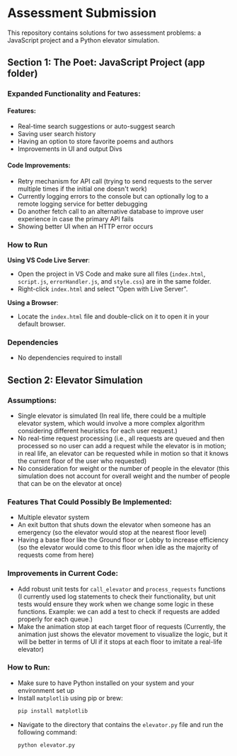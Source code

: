 # Assessment Submission

This repository contains solutions for two assessment problems: a JavaScript project and a Python elevator simulation.

## Section 1: The Poet: JavaScript Project (app folder)

### Expanded Functionality and Features:
#### Features:
- Real-time search suggestions or auto-suggest search
- Saving user search history
- Having an option to store favorite poems and authors
- Improvements in UI and output Divs

#### Code Improvements:
- Retry mechanism for API call (trying to send requests to the server multiple times if the initial one doesn't work)
- Currently logging errors to the console but can optionally log to a remote logging service for better debugging
- Do another fetch call to an alternative database to improve user experience in case the primary API fails
- Showing better UI when an HTTP error occurs

### How to Run
**Using VS Code Live Server**:
- Open the project in VS Code and make sure all files (`index.html`, `script.js`, `errorHandler.js`, and `style.css`) are in the same folder.
- Right-click `index.html` and select "Open with Live Server".

**Using a Browser**:
- Locate the `index.html` file and double-click on it to open it in your default browser.

### Dependencies
- No dependencies required to install

## Section 2: Elevator Simulation 

### Assumptions:
- Single elevator is simulated (In real life, there could be a multiple elevator system, which would involve a more complex algorithm considering different heuristics for each user request.)
- No real-time request processing (i.e., all requests are queued and then processed so no user can add a request while the elevator is in motion; in real life, an elevator can be requested while in motion so that it knows the current floor of the user who requested)
- No consideration for weight or the number of people in the elevator (this simulation does not account for overall weight and the number of people that can be on the elevator at once)

### Features That Could Possibly Be Implemented:
- Multiple elevator system
- An exit button that shuts down the elevator when someone has an emergency (so the elevator would stop at the nearest floor level)
- Having a base floor like the Ground floor or Lobby to increase efficiency (so the elevator would come to this floor when idle as the majority of requests come from here)

### Improvements in Current Code:
- Add robust unit tests for `call_elevator` and `process_requests` functions (I currently used log statements to check their functionality, but unit tests would ensure they work when we change some logic in these functions. Example: we can add a test to check if requests are added properly for each queue.)
- Make the animation stop at each target floor of requests (Currently, the animation just shows the elevator movement to visualize the logic, but it will be better in terms of UI if it stops at each floor to imitate a real-life elevator)

### How to Run:
- Make sure to have Python installed on your system and your environment set up
- Install `matplotlib` using pip or brew:
  ```bash
  pip install matplotlib

- Navigate to the directory that contains the `elevator.py` file and run the following command:
  ```bash
  python elevator.py